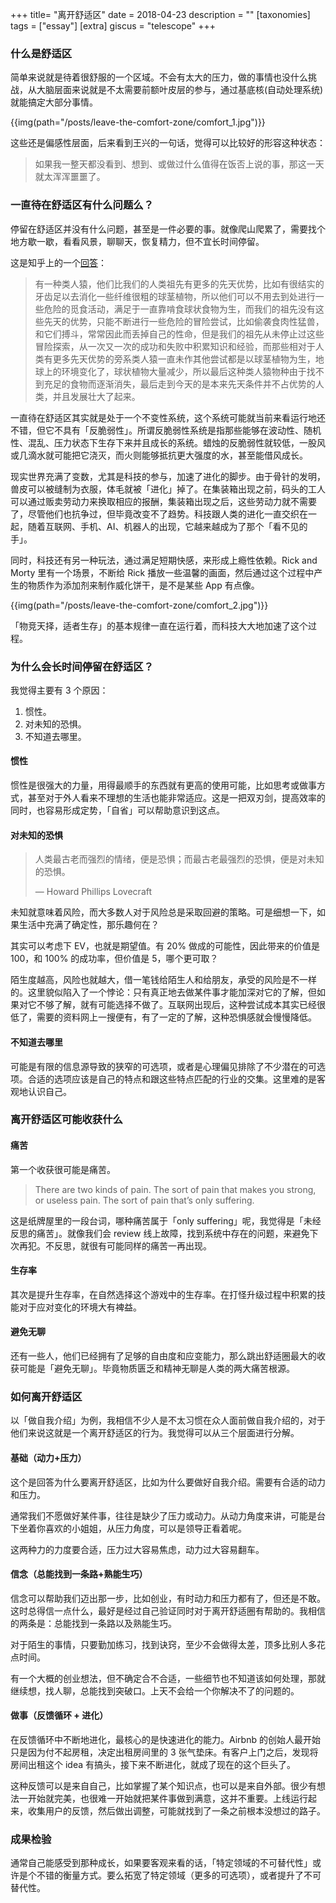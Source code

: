 +++
title= "离开舒适区"
date = 2018-04-23
description = ""
[taxonomies]
tags = ["essay"]
[extra]
giscus = "telescope"
+++

### 什么是舒适区

简单来说就是待着很舒服的一个区域。不会有太大的压力，做的事情也没什么挑战，从大脑层面来说就是不太需要前额叶皮层的参与，通过基底核(自动处理系统)就能搞定大部分事情。

{{img(path="/posts/leave-the-comfort-zone/comfort_1.jpg")}}

这些还是偏感性层面，后来看到王兴的一句话，觉得可以比较好的形容这种状态：

> 如果我一整天都没看到、想到、或做过什么值得在饭否上说的事，那这一天就太浑浑噩噩了。

### 一直待在舒适区有什么问题么？

停留在舒适区并没有什么问题，甚至是一件必要的事。就像爬山爬累了，需要找个地方歇一歇，看看风景，聊聊天，恢复精力，但不宜长时间停留。

这是知乎上的一个[回答](https://www.zhihu.com/question/20618648/answer/15686746)：

> 有一种类人猿，他们比我们的人类祖先有更多的先天优势，比如有很结实的牙齿足以去消化一些纤维很粗的球茎植物，所以他们可以不用去到处进行一些危险的觅食活动，满足于一直靠啃食球状食物为生，而我们的祖先没有这些先天的优势，只能不断进行一些危险的冒险尝试，比如偷袭食肉性猛兽，和它们搏斗，常常因此而丢掉自己的性命，但是我们的祖先从未停止过这些冒险探索，从一次又一次的成功和失败中积累知识和经验，而那些相对于人类有更多先天优势的旁系类人猿一直未作其他尝试都是以球茎植物为生，地球上的环境变化了，球状植物大量减少，所以最后这种类人猿物种由于找不到充足的食物而逐渐消失，最后走到今天的是本来先天条件并不占优势的人类，并且发展壮大了起来。

一直待在舒适区其实就是处于一个不变性系统，这个系统可能就当前来看运行地还不错，但它不具有「反脆弱性」。所谓反脆弱性系统是指那些能够在波动性、随机性、混乱、压力状态下生存下来并且成长的系统。蜡烛的反脆弱性就较低，一股风或几滴水就可能把它浇灭，而火则能够抵抗更大强度的水，甚至能借风成长。

现实世界充满了变数，尤其是科技的参与，加速了进化的脚步。由于骨针的发明，兽皮可以被缝制为衣服，体毛就被「进化」掉了。在集装箱出现之前，码头的工人可以通过贩卖劳动力来换取相应的报酬，集装箱出现之后，这些劳动力就不需要了，尽管他们也抗争过，但毕竟改变不了趋势。科技跟人类的进化一直交织在一起，随着互联网、手机、AI、机器人的出现，它越来越成为了那个「看不见的手」。

同时，科技还有另一种玩法，通过满足短期快感，来形成上瘾性依赖。Rick and Morty 里有一个场景，不断给 Rick 播放一些温馨的画面，然后通过这个过程中产生的物质作为添加剂来制作威化饼干，是不是某些 App 有点像。

{{img(path="/posts/leave-the-comfort-zone/comfort_2.jpg")}}

「物竞天择，适者生存」的基本规律一直在运行着，而科技大大地加速了这个过程。

### 为什么会长时间停留在舒适区？

我觉得主要有 3 个原因：

1.  惯性。
2.  对未知的恐惧。
3.  不知道去哪里。

#### 惯性

惯性是很强大的力量，用得最顺手的东西就有更高的使用可能，比如思考或做事方式，甚至对于外人看来不理想的生活也能非常适应。这是一把双刃剑，提高效率的同时，也容易形成定势，「自省」可以帮助意识到这点。

#### 对未知的恐惧

> 人类最古老而强烈的情绪，便是恐惧；而最古老最强烈的恐惧，便是对未知的恐惧。
>
> — Howard Phillips Lovecraft

未知就意味着风险，而大多数人对于风险总是采取回避的策略。可是细想一下，如果生活中充满了确定性，那乐趣何在？

其实可以考虑下 EV，也就是期望值。有 20% 做成的可能性，因此带来的价值是 100，和 100% 的成功率，但价值是 5，哪个更可取？

陌生度越高，风险也就越大，借一笔钱给陌生人和给朋友，承受的风险是不一样的。这里貌似陷入了一个悖论：只有真正地去做某件事才能加深对它的了解，但如果对它不够了解，就有可能选择不做了。互联网出现后，这种尝试成本其实已经很低了，需要的资料网上一搜便有，有了一定的了解，这种恐惧感就会慢慢降低。

#### 不知道去哪里

可能是有限的信息源导致的狭窄的可选项，或者是心理偏见排除了不少潜在的可选项。合适的选项应该是自己的特点和跟这些特点匹配的行业的交集。这里难的是客观地认识自己。

### 离开舒适区可能收获什么

#### 痛苦

第一个收获很可能是痛苦。

> There are two kinds of pain. The sort of pain that makes you strong, or useless pain. The sort of pain that’s only suffering.

这是纸牌屋里的一段台词，哪种痛苦属于「only suffering」呢，我觉得是「未经反思的痛苦」。就像我们会 review 线上故障，找到系统中存在的问题，来避免下次再犯。不反思，就很有可能同样的痛苦一再出现。

#### 生存率

其次是提升生存率，在自然选择这个游戏中的生存率。在打怪升级过程中积累的技能对于应对变化的环境大有裨益。

#### 避免无聊

还有一些人，他们已经拥有了足够的自由度和应变能力，那么跳出舒适圈最大的收获可能是「避免无聊」。毕竟物质匮乏和精神无聊是人类的两大痛苦根源。

### 如何离开舒适区

以「做自我介绍」为例，我相信不少人是不太习惯在众人面前做自我介绍的，对于他们来说这就是一个离开舒适区的行为。我觉得可以从三个层面进行分解。

#### 基础（动力+压力）

这个是回答为什么要离开舒适区，比如为什么要做好自我介绍。需要有合适的动力和压力。

通常我们不愿做好某件事，往往是缺少了压力或动力。从动力角度来讲，可能是台下坐着你喜欢的小姐姐，从压力角度，可以是领导正看着呢。

这两种力的力度要合适，压力过大容易焦虑，动力过大容易翻车。

#### 信念（总能找到一条路+熟能生巧）

信念可以帮助我们迈出那一步，比如创业，有时动力和压力都有了，但还是不敢。这时总得信一点什么，最好是经过自己验证同时对于离开舒适圈有帮助的。我相信的两条是：总能找到一条路以及熟能生巧。

对于陌生的事情，只要勤加练习，找到诀窍，至少不会做得太差，顶多比别人多花点时间。

有一个大概的创业想法，但不确定合不合适，一些细节也不知道该如何处理，那就继续想，找人聊，总能找到突破口。上天不会给一个你解决不了的问题的。

#### 做事（反馈循环 + 进化）

在反馈循环中不断地进化，最核心的是快速进化的能力。Airbnb 的创始人最开始只是因为付不起房租，决定出租房间里的 3 张气垫床。有客户上门之后，发现将房间出租这个 idea 有搞头，接下来不断进化，就成了现在的这个巨头了。

这种反馈可以是来自自己，比如掌握了某个知识点，也可以是来自外部。很少有想法一开始就完美，也很难一开始就把某件事做到满意，这并不重要。上线运行起来，收集用户的反馈，然后做出调整，可能就找到了一条之前根本没想过的路子。

### 成果检验

通常自己能感受到那种成长，如果要客观来看的话，「特定领域的不可替代性」或许是个不错的衡量方式。要么拓宽了特定领域（更多的可选项），或者提升了不可替代性。
